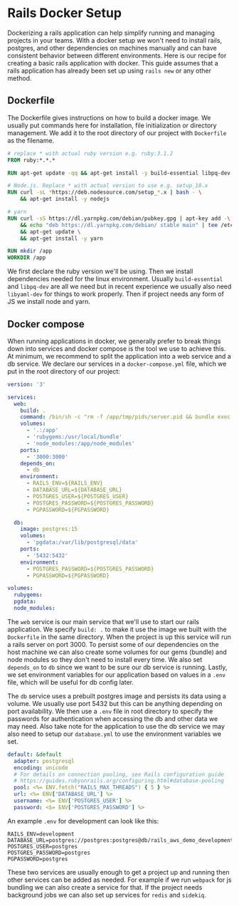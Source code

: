 # Rails Docker Setup

Dockerizing a rails application can help simplify running and managing projects in your teams. With a docker setup we won't need to install rails, postgres, and other dependencies on machines manually and can have consistent behavior between different environments. Here is our recipe for creating a basic rails application with docker. This guide assumes that a rails application has already been set up using `rails new` or any other method.

## Dockerfile

The Dockerfile gives instructions on how to build a docker image. We usually put commands here for installation, file initialization or directory management. We add it to the root directory of our project with `Dockerfile` as the filename.

```dockerfile
# replace * with actual ruby version e.g. ruby:3.1.2
FROM ruby:*.*.*

RUN apt-get update -qq && apt-get install -y build-essential libpq-dev libyaml-dev

# Node.js. Replace * with actual version to use e.g. setup_18.x
RUN curl -sL *https://deb.nodesource.com/setup_*.x | bash - \
    && apt-get install -y nodejs

# yarn
RUN curl -sS https://dl.yarnpkg.com/debian/pubkey.gpg | apt-key add -\
    && echo "deb https://dl.yarnpkg.com/debian/ stable main" | tee /etc/apt/sources.list.d/yarn.list \
    && apt-get update \
    && apt-get install -y yarn

RUN mkdir /app
WORKDIR /app
```

We first declare the ruby version we'll be using. Then we install dependencies needed for the linux environment. Usually `build-essential` and `libpq-dev` are all we need but in recent experience we usually also need `libyaml-dev` for things to work properly. Then if project needs any form of JS we install node and yarn.

## Docker compose

When running applications in docker, we generally prefer to break things down into services and docker compose is the tool we use to achieve this. At minimum, we recommend to split the application into a web service and a db service. We declare our services in a `docker-compose.yml` file, which we put in the root directory of our project:

```yaml
version: '3'

services:
  web:
    build: .
    command: /bin/sh -c "rm -f /app/tmp/pids/server.pid && bundle exec rails s -p 3000 -b '0.0.0.0'"
    volumes:
      - '.:/app'
      - 'rubygems:/usr/local/bundle'
      - 'node_modules:/app/node_modules'
    ports:
      - '3000:3000'
    depends_on:
      - db
    environment:
      - RAILS_ENV=${RAILS_ENV}
      - DATABASE_URL=${DATABASE_URL}
      - POSTGRES_USER=${POSTGRES_USER}
      - POSTGRES_PASSWORD=${POSTGRES_PASSWORD}
      - PGPASSWORD=${PGPASSWORD}

  db:
    image: postgres:15
    volumes:
      - 'pgdata:/var/lib/postgresql/data'
    ports:
      - '5432:5432'
    environment:
      - POSTGRES_PASSWORD=${POSTGRES_PASSWORD}
      - PGPASSWORD=${PGPASSWORD}

volumes:
  rubygems:
  pgdata:
  node_modules:
```

The `web` service is our main service that we'll use to start our rails application. We specify `build: .` to make it use the image we built with the `Dockerfile` in the same directory. When the project is up this service will run a rails server on port 3000. To persist some of our dependencies on the host machine we can also create some volumes for our gems (bundle) and node modules so they don't need to install every time. We also set `depends_on` to `db` since we want to be sure our db service is running. Lastly, we set environment variables for our application based on values in a `.env` file, which will be useful for db config later.

The `db` service uses a prebuilt postgres image and persists its data using a volume. We usually use port 5432 but this can be anything depending on port availability. We then use a `.env` file in root directory to specify the passwords for authentication when accessing the db and other data we may need. Also take note for the application to use the db service we may also need to setup our `database.yml` to use the environment variables we set.

```yaml
default: &default
  adapter: postgresql
  encoding: unicode
  # For details on connection pooling, see Rails configuration guide
  # https://guides.rubyonrails.org/configuring.html#database-pooling
  pool: <%= ENV.fetch("RAILS_MAX_THREADS") { 5 } %>
  url: <%= ENV['DATABASE_URL'] %>
  username: <%= ENV['POSTGRES_USER'] %>
  password: <$= ENV['POSTGRES_PASSWORD'] %>
```

An example `.env` for development can look like this:

```
RAILS_ENV=development
DATABASE_URL=postgres://postgres:postgres@db/rails_aws_demo_development
POSTGRES_USER=postgres
POSTGRES_PASSWORD=postgres
PGPASSWORD=postgres
```

These two services are usually enough to get a project up and running then other services can be added as needed. For example if we run `webpack` for js bundling we can also create a service for that. If the project needs background jobs we can also set up services for `redis` and `sidekiq`.
